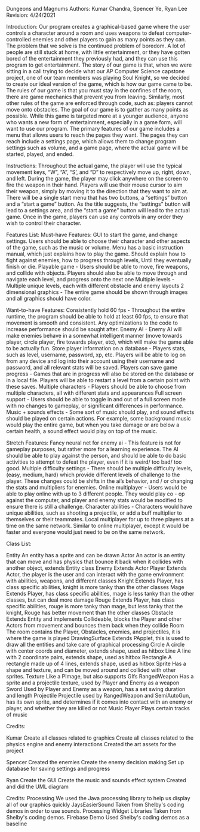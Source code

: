 Dungeons and Magnums
Authors: Kumar Chandra, Spencer Ye, Ryan Lee
Revision: 4/24/2021

Introduction: 
Our program creates a graphical-based game where the user controls a character around a room and uses weapons to defeat computer-controlled enemies and other players to gain as many points as they can.
The problem that we solve is the continued problem of boredom. A lot of people are still stuck at home, with little entertainment, or they have gotten bored of the entertainment they previously had, and they can use this program to get entertainment. 
The story of our game is that, when we were sitting in a call trying to decide what our AP Computer Science capstone project, one of our team members was playing Soul Knight, so we decided to create our ideal version of the game, which is how our game came to be.
The rules of our game is that you must stay in the confines of the room, there are game mechanics that prevent you from leaving. Similarly, most other rules of the game are enforced through code, such as: players cannot move onto obstacles. The goal of our game is to gather as many points as possible.
While this game is targeted more at a younger audience, anyone who wants a new form of entertainment, especially in a game form, will want to use our program.
The primary features of our game includes a menu that allows users to reach the pages they want. The pages they can reach include a settings page, which allows them to change program settings such as volume, and a game page, where the actual game will be started, played, and ended.

Instructions:
Throughout the actual game, the player will use the typical movement keys, “W”, “A”, “S’, and “D” to respectively move up, right, down, and left. 
During the game, the player may click anywhere on the screen to fire the weapon in their hand. Players will use their mouse cursor to aim their weapon, simply by moving it to the direction that they want to aim at. 
There will be a single start menu that has two buttons, a “settings” button and a “start a game” button. As the title suggests, the “settings” button will lead to a settings area, and the “start a game” button will lead to the actual game.
Once in the game, players can use any controls in any order they wish to control their character.

Features List:
Must-have Features:
GUI to start the game, and change settings. Users should be able to choose their character and other aspects of the game, such as the music or volume.
Menu has a basic instruction manual, which just explains how to play the game. Should explain how to fight against enemies, how to progress through levels, Until they eventually finish or die.
Playable game - Users should be able to move, fire weapons, and collide with objects. Players should also be able to move through and navigate each level, and progress onto the next one
Multiple levels - Multiple unique levels, each with different obstacle and enemy layouts
2 dimensional graphics - The entire game should be shown through images and all graphics should have color. 

Want-to-have Features:
Consistently hold 60 fps - Throughout the entire runtime, the program should be able to hold at least 60 fps, to ensure that movement is smooth and consistent. Any optimizations to the code to increase performance should be sought after.
Enemy AI - Enemy AI will make enemies behave in a somewhat intelligent manner (move towards player, circle player, fire towards player, etc), which will make the game able to be actually fun. 
Store player information on a database - Players stats, such as level, username, password, xp, etc. Players will be able to log on from any device and log into their account using their username and password, and all relevant stats will be saved.
Players can save game progress - Games that are in progress will also be stored on the database or in a local file. Players will be able to restart a level from a certain point with these saves. 
Multiple characters - Players should be able to choose from multiple characters, all with different stats and appearances
Full screen support - Users should be able to toggle in and out of a full screen mode with no changes to gameplay, or significant differences in performance. 
Music + sounds effects - Some sort of music should play, and sound effects should be played on certain actions. For example, some background music would play the entire game, but when you take damage or are below a certain health, a sound effect would play on top of the music.

Stretch Features:
Fancy neural net for enemy ai - This feature is not for gameplay purposes, but rather more for a learning experience. The AI should be able to play against the person, and should be able to do basic activities to attempt to defeat the player, even if it is weird/ too bad/ too good.
Multiple difficulty settings - There should be multiple difficulty levels, (easy, medium, hard) which provide different levels of challenge to the player. These changes could be shifts in the ai’s behavior, and / or changing the stats and multipliers for enemies. 
Online multiplayer - Users would be able to play online with up to 3 different people. They would play co - op against the computer, and player and enemy stats would be modified to ensure there is still a challenge. 
Character abilities - Characters would have unique abilities, such as shooting a projectile, or add a buff multiplier to themselves or their teammates. 
Local multiplayer for up to three players at a time on the same network. Similar to online multiplayer, except it would be faster and everyone would just need to be on the same network. 


Class List:

Entity
	An entity has a sprite and can be drawn
Actor
	An actor is an entity that can move and has physics that bounce it back when it collides with another object, extends Entity class
Enemy
	Extends Actor
Player
	Extends Actor, the player is the user and can interact with the game environment with abilities, weapons, and different classes
Knight
	Extends Player, has class specific abilities, knight is more tanky than the other classes 
Mage
	Extends Player, has class specific abilities, mage is less tanky than the other classes, but can deal more damage
Rouge
	Extends Player, has class specific abilities, rouge is more tanky than mage, but less tanky that the knight, Rouge has better movement than the other classes
Obstacle
	Extends Entity and implements Collideable, blocks the Player and other Actors from movement and bounces them back when they collide
Room
	The room contains the Player, Obstacles, enemies, and projectiles, it is where the game is played
DrawingSurface
	Extends PApplet, this is used to draw all the entities and take care of graphical processing
Circle
	A circle with center coords and diameter, extends shape, used as hitbox
Line
	A line with 2 coordinate pairs, extends shape, used as hitbox
Rectangle
	A rectangle made up of 4 lines, extends shape, used as hitbox
Sprite
	Has  a shape and texture, and can be moved around and collided with other sprites.
Texture
	Like a PImage, but also supports GIfs
RangedWeapon
	Has a sprite and a projectile texture, used by Player and Enemy as a weapon
Sword
	Used by Player and Enemy as a weapon, has a set swing duration and length
Projectile
	Projectile used by RangedWeapon and SemiAutoGun, has its own sprite, and determines if it comes into contact with an enemy or player, and whether they are killed or not
Music Player
	Plays certain tracks of music

Credits:

Kumar
	Create all classes related to graphics
	Create all classes related to the physics engine and enemy interactions
	Created the art assets for the project

Spencer
	Created the enemies
	Create the enemy decision making
	Set up database for saving settings and progress

Ryan
	Create the GUI
	Create the music and sounds effect system
	Created and did the UML diagram

Credits:
	Processing
		We used the Java processing library to help us display all of our graphics quickly
	JaysEasierSound
		Taken from Shelby's coding demos in order to use sounds.
	Processing Widget Libraries
		Taken from Shelby's coding demos.
	Firebase Demo
		Used Shelby's coding demos as a baseline

